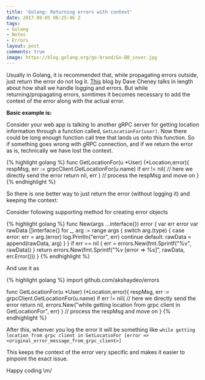 ```yaml
---
title: 'Golang: Returning errors with context'
date: 2017-09-05 06:25:46 Z
tags:
- Golang
- Notes
- Errors
layout: post
comments: true
image: https://blog.golang.org/go-brand/Go-BB_cover.jpg
---
```


Usually in Golang, it is recommended that, while propagating errors outside, just return the error do not log it. [This](https://dave.cheney.net/2015/11/05/lets-talk-about-logging) blog by Dave Cheney talks in length about how shall we handle logging and errors. But while returning/propagating errors, somtimes it becomes necessary to add the context of the error along with the actual error.

**Basic example is:**

Consider your web app is talking to another gRPC server for getting location information through a function called, `GetLocationFor(user)`. Now there could be long enough function call tree that lands us onto this function. So if something goes wrong with gRPC connection, and if we return the error as is, technically we have lost the context.

{% highlight golang %}
func GetLocationFor(u *User) (*Location,error){
respMsg, err := grpcClient.GetLocationFor(u.name)
if err != nil{
// here we directly send the error
return nil, err
}
// process the respMsg and move on
}
{% endhighlight %}

So there is one better way to just return the error (without logging it) and keeping the context:

Consider following supporting method for creating error objects

{% highlight golang %}
func New(args ...interface{}) error {
var err error
var rawData []interface{}
for \_, arg := range args {
switch arg.(type) {
case error:
err = arg.(error)
log.Println("error", err)
continue
default:
rawData = append(rawData, arg)
}
}
if err == nil {
err = errors.New(fmt.Sprintf("%v", rawData))
}
return errors.New(fmt.Sprintf("%v [error => %s]", rawData, err.Error()))
}
{% endhighlight %}

And use it as

{% highlight golang %}
import github.com/akshaydeo/errors

func GetLocationFor(u *User) (*Location,error){
respMsg, err := grpcClient.GetLocationFor(u.name)
if err != nil{
// here we directly send the error
return nil, errors.New("while getting location from grpc client in GetLocationFor", err)
}
// process the respMsg and move on
}
{% endhighlight %}

After this, whenver you log the error it will be something like `while getting location from grpc client in GetLocatioFor [error => <original_error_message_from_grpc_client>]`

This keeps the context of the error very specific and makes it easier to pinpoint the exact issue.

Happy coding \m/
